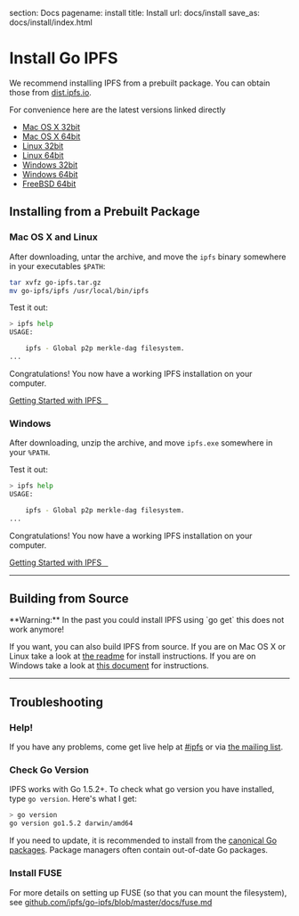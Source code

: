 section: Docs
pagename: install
title: Install
url: docs/install
save_as: docs/install/index.html

# Install Go IPFS

We recommend installing IPFS from a prebuilt package. You can obtain those from [dist.ipfs.io](https://dist.ipfs.io/#go-ipfs).

For convenience here are the latest versions linked directly

- <i class="fa fa-apple"></i> [Mac OS X 32bit](https://dist.ipfs.io/go-ipfs/v0.4.2/go-ipfs_v0.4.2_darwin-386.tar.gz)
- <i class="fa fa-apple"></i> [Mac OS X 64bit](https://dist.ipfs.io/go-ipfs/v0.4.2/go-ipfs_v0.4.2_darwin-amd64.tar.gz)
- <i class="fa fa-linux"></i> [Linux 32bit](https://dist.ipfs.io/go-ipfs/v0.4.2/go-ipfs_v0.4.2_linux-386.tar.gz)
- <i class="fa fa-linux"></i> [Linux 64bit](https://dist.ipfs.io/go-ipfs/v0.4.2/go-ipfs_v0.4.2_linux-amd64.tar.gz)
- <i class="fa fa-windows"></i> [Windows 32bit](https://dist.ipfs.io/go-ipfs/v0.4.2/go-ipfs_v0.4.2_windows-386.zip)
- <i class="fa fa-windows"></i> [Windows 64bit](https://dist.ipfs.io/go-ipfs/v0.4.2/go-ipfs_v0.4.2_windows-amd64.zip)
- <i class="fa fa-freebsd"></i> [FreeBSD 64bit](https://dist.ipfs.io/go-ipfs/v0.4.2/go-ipfs_v0.4.2_freebsd-amd64.tar.gz)



## Installing from a Prebuilt Package

### Mac OS X and Linux

After downloading, untar the archive, and move the `ipfs` binary somewhere in your executables `$PATH`:

```sh
tar xvfz go-ipfs.tar.gz
mv go-ipfs/ipfs /usr/local/bin/ipfs
```

Test it out:

```sh
> ipfs help
USAGE:

    ipfs - Global p2p merkle-dag filesystem.
...
```

Congratulations! You now have a working IPFS installation on your computer.

<a class="button button-primary" href="../getting-started" role="button">
  Getting Started with IPFS &nbsp;&nbsp;<i class="fa fa-arrow-right"></i>
</a>

### Windows

After downloading, unzip the archive, and move `ipfs.exe`  somewhere in your `%PATH`.

Test it out:

```sh
> ipfs help
USAGE:

    ipfs - Global p2p merkle-dag filesystem.
...
```

Congratulations! You now have a working IPFS installation on your computer.

<a class="button button-primary" href="../getting-started" role="button">
  Getting Started with IPFS &nbsp;&nbsp;<i class="fa fa-arrow-right"></i>
</a>

---

## Building from Source

<div class="alert alert-info">
  **Warning:** In the past you could install IPFS using `go get` this
  does not work anymore!
</div>

If you want, you can also build IPFS from source.
If you are on Mac OS X or Linux take a look at [the readme](https://github.com/ipfs/go-ipfs#build-from-source) for install instructions.
If you are on Windows take a look at [this document](https://github.com/ipfs/go-ipfs/blob/master/docs/windows.md) for instructions.

---

## Troubleshooting

### Help!

If you have any problems, come get live help at
[#ipfs](../#community) or via [the mailing list](../#community).

### Check Go Version

IPFS works with Go 1.5.2+.
To check what go version you have installed, type `go version`.
Here's what I get:

```sh
> go version
go version go1.5.2 darwin/amd64
```

If you need to update, it is recommended to install from the
[canonical Go packages](https://golang.org/doc/install/).
Package managers often contain out-of-date Go packages.

### Install FUSE

For more details on setting up FUSE (so that you can mount the filesystem), see [github.com/ipfs/go-ipfs/blob/master/docs/fuse.md](https://github.com/ipfs/go-ipfs/blob/master/docs/fuse.md)
